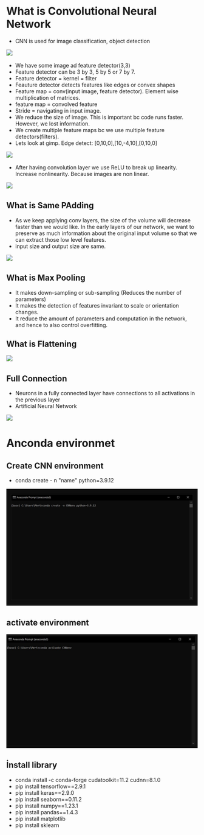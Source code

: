 # What is Convolutional Neural Network
* CNN is used for image classification, object detection

![](https://preview.ibb.co/nRkBpp/gec2.jpg)

* We have some image ad feature detector(3,3)
* Feature detector can be 3 by 3, 5 by 5 or 7 by 7.
* Feature detector = kernel = filter
* Feauture detector detects features like edges or convex shapes
* Feature map = conv(input image, feature detector). Element wise multiplication of matrices.
* feature map = convolved feature
* Stride = navigating in input image.
* We reduce the size of image. This is important bc code runs faster. However, we lost information.
* We create multiple feature maps bc we use multiple feature detectors(filters).
* Lets look at gimp. Edge detect: [0,10,0],[10,-4,10],[0,10,0]

![](https://image.ibb.co/m4FQC9/gec.jpg)

* After having convolution layer we use ReLU to break up linearity. Increase nonlinearity. Because images are non linear.

![](https://preview.ibb.co/gbcQvU/RELU.jpg)

## What is Same PAdding
* As we keep applying conv layers, the size of the volume will decrease faster than we would like. In the early layers of our network, we want to preserve as much information about the original input volume so that we can extract those low level features.
* input size and output size are same.

![](https://preview.ibb.co/noH5Up/padding.jpg)

## What is Max Pooling
* It makes down-sampling or sub-sampling (Reduces the number of parameters)
* It makes the detection of features invariant to scale or orientation changes.
* It reduce the amount of parameters and computation in the network, and hence to also control overfitting.
## What is Flattening 

![](https://image.ibb.co/c7eVvU/flattenigng.jpg)

## Full Connection
* Neurons in a fully connected layer have connections to all activations in the previous layer
* Artificial Neural Network

![](https://preview.ibb.co/evzsAU/fullyc.jpg)
# Anconda environmet

## Create CNN environment 

* conda create - n "name" python=3.9.12

![](Create_Env.JPG)

## activate environment

![](Activate.JPG)

## İnstall library
* conda install -c conda-forge cudatoolkit=11.2 cudnn=8.1.0
* pip install tensorflow==2.9.1
* pip install keras==2.9.0
* pip install seaborn==0.11.2
* pip install numpy==1.23.1
* pip install pandas==1.4.3 
* pip install matplotlib
* pip install sklearn
	
